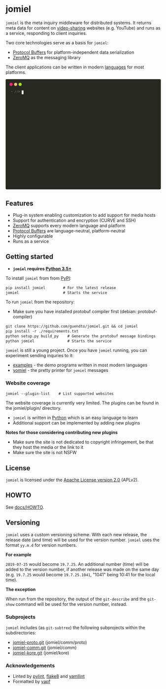 # jomiel

`jomiel` is the meta inquiry middleware for distributed systems. It
returns meta data for content on [video-sharing][40] websites (e.g.
YouTube) and runs as a service, responding to client inquiries.

Two core technologies serve as a basis for `jomiel`:

- [Protocol Buffers][20] for platform-independent data serialization
- [ZeroMQ][21] as the messaging library

The client applications can be written in modern [languages][5] for most
platforms.

![Example (jomiel)](./docs/examples/jomiel-framed.svg)

## Features

- Plug-in system enabling customization to add support for media hosts
- Support for authentication and encryption (CURVE and SSH)
- [ZeroMQ][21] supports every modern language and platform
- [Protocol Buffers][20] are language-neutral, platform-neutral
- Highly configurable
- Runs as a service

## Getting started

- **`jomiel` requires [Python 3.5+][22]**

To install `jomiel` from from [PyPI][24]:

```shell
pip install jomiel        # For the latest release
jomiel                    # Starts the service
```

To run `jomiel` from the repository:

- Make sure you have installed protobuf compiler first (debian:
  protobuf-compiler)

```shell
git clone https://github.com/guendto/jomiel.git && cd jomiel
pip install -r ./requirements.txt
python setup.py build_py    # Generate the protobuf message bindings
python jomiel               # Starts the service
```

`jomiel` is still a young project. Once you have `jomiel` running, you
can experiment sending inquries to it:

- [examples][5] - the demo programs written in most modern languages
- [yomiel][1] - the pretty printer for `jomiel` messages

### Website coverage

```shell
jomiel --plugin-list    # List supported websites
```

The website coverage is currently very limited. The plugins can be
found in the jomiel/plugin/ directory.

- `jomiel` is written in [Python][22] which is an easy language to learn
- Additional support can be implemented by adding new plugins

**Notes for those considering contributing new plugins**

- Make sure the site is not dedicated to copyright infringement, be that
  they host the media or the link to it
- Make sure the site is not NSFW

## License

`jomiel` is licensed under the [Apache License version 2.0][23] (APLv2).

## HOWTO

See [docs/HOWTO](./docs/HOWTO.md).

## Versioning

`jomiel` uses a custom versioning scheme. With each new release, the
release date (and time) will be used for the version number. `jomiel`
uses the format `yy.m.d` for version numbers.

**For example**

`2019-07-25` would become `19.7.25`. An additional number (time) will be
added to the version number, if another release was made on the same day
(e.g. `19.7.25` would become `19.7.25.1041`, "1041" being 10:41 for the
local time).

**The exception**

When run from the repository, the output of the `git-describe` and the
`git-show` command will be used for the version number, instead.

### Subprojects

`jomiel` includes (as `git-subtree`) the following subprojects within
the subdirectories:

- [jomiel-proto.git][3] (jomiel/comm/proto)
- [jomiel-comm.git][2]  (jomiel/comm)
- [jomiel-kore.git][4]  (jomiel/kore)

### Acknowledgements

- Linted by [pylint][25], [flake8][26] and [yamllint][27]
- Formatted by [yapf][28]

[1]: https://github.com/guendto/jomiel-yomiel/
[2]: https://github.com/guendto/jomiel-comm/
[3]: https://github.com/guendto/jomiel-proto/
[4]: https://github.com/guendto/jomiel-kore/
[5]: https://github.com/guendto/jomiel-examples/
[20]: https://developers.google.com/protocol-buffers/
[21]: https://zeromq.org/
[22]: https://www.python.org/about/gettingstarted/
[23]: https://tldrlegal.com/license/apache-license-2.0-(apache-2.0)
[24]: https://pypi.org/
[25]: https://pypi.org/project/pylint/
[26]: https://pypi.org/project/flake8/
[27]: https://pypi.org/project/yamllint/
[28]: https://pypi.org/project/yapf/
[29]: https://pypi.org/project/pexpect/
[30]: https://pypi.org/project/paramiko/
[40]: https://en.wikipedia.org/wiki/Video_hosting_service
[41]: https://2.python-requests.org/
[42]: https://2.python-requests.org/en/master/user/advanced/#proxies
[43]: http://curvezmq.org

